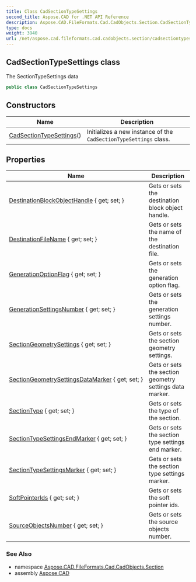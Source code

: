 ```yaml
---
title: Class CadSectionTypeSettings
second_title: Aspose.CAD for .NET API Reference
description: Aspose.CAD.FileFormats.Cad.CadObjects.Section.CadSectionTypeSettings class. The SectionTypeSettings data
type: docs
weight: 3940
url: /net/aspose.cad.fileformats.cad.cadobjects.section/cadsectiontypesettings/
---
```

## CadSectionTypeSettings class

The SectionTypeSettings data

```csharp
public class CadSectionTypeSettings
```

## Constructors

| Name | Description |
| --- | --- |
| [CadSectionTypeSettings](cadsectiontypesettings/)() | Initializes a new instance of the `CadSectionTypeSettings` class. |

## Properties

| Name | Description |
| --- | --- |
| [DestinationBlockObjectHandle](../../aspose.cad.fileformats.cad.cadobjects.section/cadsectiontypesettings/destinationblockobjecthandle/) { get; set; } | Gets or sets the destination block object handle. |
| [DestinationFileName](../../aspose.cad.fileformats.cad.cadobjects.section/cadsectiontypesettings/destinationfilename/) { get; set; } | Gets or sets the name of the destination file. |
| [GenerationOptionFlag](../../aspose.cad.fileformats.cad.cadobjects.section/cadsectiontypesettings/generationoptionflag/) { get; set; } | Gets or sets the generation option flag. |
| [GenerationSettingsNumber](../../aspose.cad.fileformats.cad.cadobjects.section/cadsectiontypesettings/generationsettingsnumber/) { get; set; } | Gets or sets the generation settings number. |
| [SectionGeometrySettings](../../aspose.cad.fileformats.cad.cadobjects.section/cadsectiontypesettings/sectiongeometrysettings/) { get; set; } | Gets or sets the section geometry settings. |
| [SectionGeometrySettingsDataMarker](../../aspose.cad.fileformats.cad.cadobjects.section/cadsectiontypesettings/sectiongeometrysettingsdatamarker/) { get; set; } | Gets or sets the section geometry settings data marker. |
| [SectionType](../../aspose.cad.fileformats.cad.cadobjects.section/cadsectiontypesettings/sectiontype/) { get; set; } | Gets or sets the type of the section. |
| [SectionTypeSettingsEndMarker](../../aspose.cad.fileformats.cad.cadobjects.section/cadsectiontypesettings/sectiontypesettingsendmarker/) { get; set; } | Gets or sets the section type settings end marker. |
| [SectionTypeSettingsMarker](../../aspose.cad.fileformats.cad.cadobjects.section/cadsectiontypesettings/sectiontypesettingsmarker/) { get; set; } | Gets or sets the section type settings marker. |
| [SoftPointerIds](../../aspose.cad.fileformats.cad.cadobjects.section/cadsectiontypesettings/softpointerids/) { get; set; } | Gets or sets the soft pointer ids. |
| [SourceObjectsNumber](../../aspose.cad.fileformats.cad.cadobjects.section/cadsectiontypesettings/sourceobjectsnumber/) { get; set; } | Gets or sets the source objects number. |

### See Also

* namespace [Aspose.CAD.FileFormats.Cad.CadObjects.Section](../../aspose.cad.fileformats.cad.cadobjects.section/)
* assembly [Aspose.CAD](../../)


